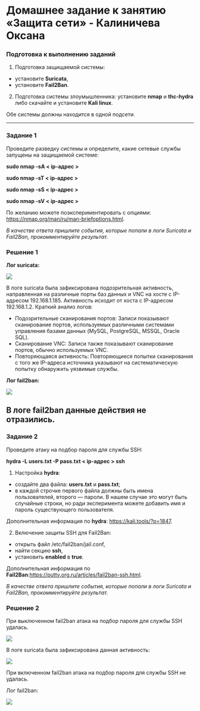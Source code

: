 # Домашнее задание к занятию «Защита сети» - Калиничева Оксана

### Подготовка к выполнению заданий

1. Подготовка защищаемой системы:

- установите **Suricata**,
- установите **Fail2Ban**.

2. Подготовка системы злоумышленника: установите **nmap** и **thc-hydra** либо скачайте и установите **Kali linux**.

Обе системы должны находится в одной подсети.

------

### Задание 1

Проведите разведку системы и определите, какие сетевые службы запущены на защищаемой системе:

**sudo nmap -sA < ip-адрес >**

**sudo nmap -sT < ip-адрес >**

**sudo nmap -sS < ip-адрес >**

**sudo nmap -sV < ip-адрес >**

По желанию можете поэкспериментировать с опциями: https://nmap.org/man/ru/man-briefoptions.html.


*В качестве ответа пришлите события, которые попали в логи Suricata и Fail2Ban, прокомментируйте результат.*

### Решение 1

**Лог suricata:**

![](https://github.com/oksana-kalinicheva/gitlab-hw/blob/sdb-13-03/img/sdb-13-03_-01.jpg)

В логе suricata была зафиксирована подозрительная активность, направленная на различные порты баз данных и VNC на хосте с IP-адресом 192.168.1.185. 
Активность исходит от хоста с IP-адресом 192.168.1.2.
Краткий анализ логов:

- Подозрительные сканирования портов: Записи показывают сканирование портов, используемых различными системами управления базами данных (MySQL, PostgreSQL, MSSQL, Oracle SQL).
- Сканирование VNC: Записи также показывают сканирование портов, обычно используемых VNC.
- Повторяющаяся активность: Повторяющиеся попытки сканирования с того же IP-адреса источника указывают на систематическую попытку обнаружить уязвимые службы.

**Лог fail2ban:**

![](https://github.com/oksana-kalinicheva/gitlab-hw/blob/sdb-13-03/img/sdb-13-03_-02.jpg)

В логе fail2ban данные действия не отразились.
------

### Задание 2

Проведите атаку на подбор пароля для службы SSH:

**hydra -L users.txt -P pass.txt < ip-адрес > ssh**

1. Настройка **hydra**: 
 
 - создайте два файла: **users.txt** и **pass.txt**;
 - в каждой строчке первого файла должны быть имена пользователей, второго — пароли. В нашем случае это могут быть случайные строки, но ради эксперимента можете добавить имя и пароль существующего пользователя.

Дополнительная информация по **hydra**: https://kali.tools/?p=1847.

2. Включение защиты SSH для Fail2Ban:

-  открыть файл /etc/fail2ban/jail.conf,
-  найти секцию **ssh**,
-  установить **enabled**  в **true**.

Дополнительная информация по **Fail2Ban**:https://putty.org.ru/articles/fail2ban-ssh.html.

*В качестве ответа пришлите события, которые попали в логи Suricata и Fail2Ban, прокомментируйте результат.*

### Решение 2

При выключенном fail2ban атака на подбор пароля для службы SSH удалась.

![](https://github.com/oksana-kalinicheva/gitlab-hw/blob/sdb-13-03/img/sdb-13-03_-03.jpg)

В логе suricata была зафиксирована данная активность:

![](https://github.com/oksana-kalinicheva/gitlab-hw/blob/sdb-13-03/img/sdb-13-03_-04.jpg)

При включенном fail2ban атака на подбор пароля для службы SSH не удалась.

Лог fail2ban:

![](https://github.com/oksana-kalinicheva/gitlab-hw/blob/sdb-13-03/img/sdb-13-03_-05.jpg)